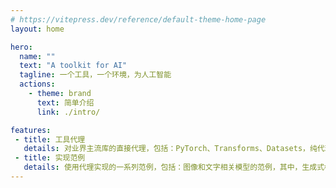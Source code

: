 ```yaml
---
# https://vitepress.dev/reference/default-theme-home-page
layout: home

hero:
  name: ""
  text: "A toolkit for AI"
  tagline: 一个工具，一个环境，为人工智能
  actions:
    - theme: brand
      text: 简单介绍
      link: ./intro/

features:
 - title: 工具代理
   details: 对业界主流库的直接代理，包括：PyTorch、Transforms、Datasets，纯代理功能完全一样；
 - title: 实现范例
   details: 使用代理实现的一系列范例，包括：图像和文字相关模型的范例，其中，生成式模型的范例相对多一些；
---
```


